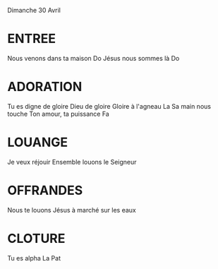 Dimanche 30 Avril

# ENTREE
Nous venons dans ta maison Do
Jésus nous sommes là Do

# ADORATION
Tu es digne de gloire
Dieu de gloire
Gloire à l'agneau La
Sa main nous touche
Ton amour, ta puissance Fa

# LOUANGE
Je veux réjouir
Ensemble louons le Seigneur

# OFFRANDES
Nous te louons
Jésus à marché sur les eaux

# CLOTURE
Tu es alpha La Pat
